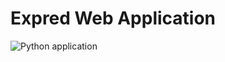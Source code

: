 # Expred Web Application

![Python application](https://github.com/JoshuaGhost/expred_web_app/workflows/Python%20application/badge.svg?branch=JoshuaGhost-action)

